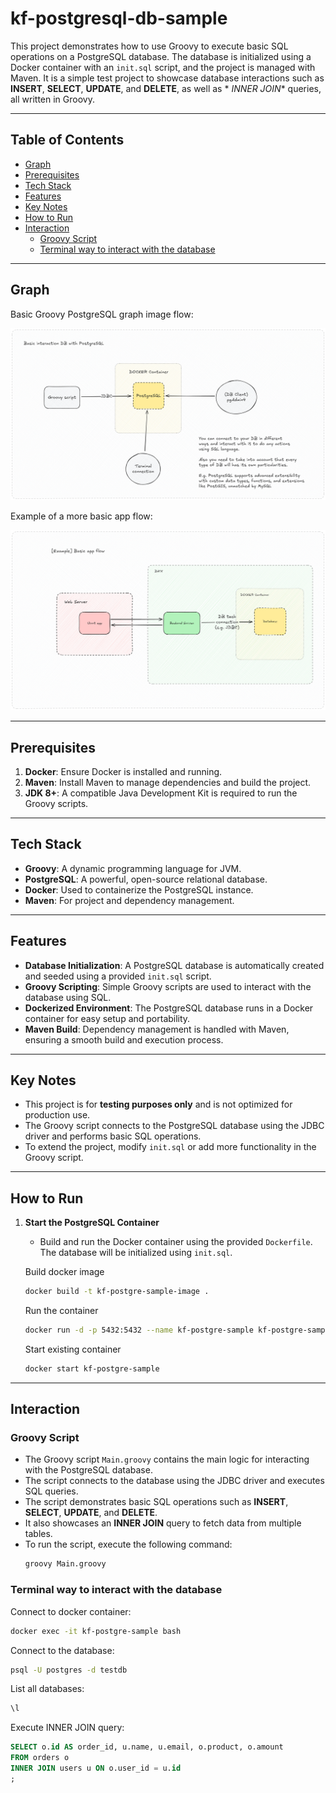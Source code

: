 # kf-postgresql-db-sample

This project demonstrates how to use Groovy to execute basic SQL operations on a PostgreSQL database. The database is
initialized using a Docker container with an `init.sql` script, and the project is managed with Maven. It is a simple
test project to showcase database interactions such as **INSERT**, **SELECT**, **UPDATE**, and **DELETE**, as well as *
*INNER JOIN** queries, all written in Groovy.

___

## Table of Contents

- [Graph](#graph)
- [Prerequisites](#prerequisites)
- [Tech Stack](#tech-stack)
- [Features](#features)
- [Key Notes](#key-notes)
- [How to Run](#how-to-run)
- [Interaction](#interaction)
    - [Groovy Script](#groovy-script)
    - [Terminal way to interact with the database](#terminal-way-to-interact-with-the-database)

---

## Graph

Basic Groovy PostgreSQL graph image flow:

![Groovy PostgreSQL Graph](Basic-Groovy-PostgreSQL.png)

Example of a more basic app flow:

![Basic App Flow](ExampleBasicAppFlow.png)

---

## Prerequisites

1. **Docker**: Ensure Docker is installed and running.
2. **Maven**: Install Maven to manage dependencies and build the project.
3. **JDK 8+**: A compatible Java Development Kit is required to run the Groovy scripts.

___

## Tech Stack

- **Groovy**: A dynamic programming language for JVM.
- **PostgreSQL**: A powerful, open-source relational database.
- **Docker**: Used to containerize the PostgreSQL instance.
- **Maven**: For project and dependency management.

---

## Features

- **Database Initialization**: A PostgreSQL database is automatically created and seeded using a provided `init.sql`
  script.
- **Groovy Scripting**: Simple Groovy scripts are used to interact with the database using SQL.
- **Dockerized Environment**: The PostgreSQL database runs in a Docker container for easy setup and portability.
- **Maven Build**: Dependency management is handled with Maven, ensuring a smooth build and execution process.

---

## Key Notes

- This project is for **testing purposes only** and is not optimized for production use.
- The Groovy script connects to the PostgreSQL database using the JDBC driver and performs basic SQL operations.
- To extend the project, modify `init.sql` or add more functionality in the Groovy script.

---

## How to Run

1. **Start the PostgreSQL Container**
    - Build and run the Docker container using the provided `Dockerfile`. The database will be initialized using
      `init.sql`.

   Build docker image
   ```bash
   docker build -t kf-postgre-sample-image .
   ```
   Run the container
    ```bash
   docker run -d -p 5432:5432 --name kf-postgre-sample kf-postgre-sample-image
    ```
   Start existing container
    ```bash
   docker start kf-postgre-sample
    ```

___

## Interaction

### **Groovy Script**

- The Groovy script `Main.groovy` contains the main logic for interacting with the PostgreSQL database.
- The script connects to the database using the JDBC driver and executes SQL queries.
- The script demonstrates basic SQL operations such as **INSERT**, **SELECT**, **UPDATE**, and **DELETE**.
- It also showcases an **INNER JOIN** query to fetch data from multiple tables.
- To run the script, execute the following command:
  ```bash
  groovy Main.groovy
  ```

### **Terminal way to interact with the database**

Connect to docker container:

```bash
docker exec -it kf-postgre-sample bash
```

Connect to the database:

```bash
psql -U postgres -d testdb
```

List all databases:

```bash
\l
```

Execute INNER JOIN query:

```sql
SELECT o.id AS order_id, u.name, u.email, o.product, o.amount
FROM orders o
INNER JOIN users u ON o.user_id = u.id
;
```